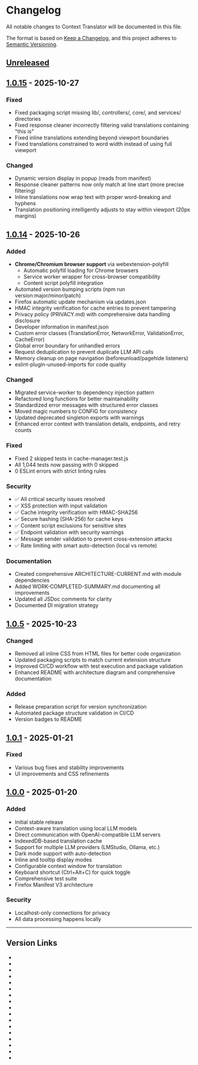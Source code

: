 # Changelog

All notable changes to Context Translator will be documented in this file.

The format is based on [Keep a Changelog](https://keepachangelog.com/en/1.0.0/),
and this project adheres to [Semantic Versioning](https://semver.org/spec/v2.0.0.html).

## [Unreleased]

## [1.0.15] - 2025-10-27

### Fixed
- Fixed packaging script missing lib/, controllers/, core/, and services/ directories
- Fixed response cleaner incorrectly filtering valid translations containing "this is"
- Fixed inline translations extending beyond viewport boundaries
- Fixed translations constrained to word width instead of using full viewport

### Changed
- Dynamic version display in popup (reads from manifest)
- Response cleaner patterns now only match at line start (more precise filtering)
- Inline translations now wrap text with proper word-breaking and hyphens
- Translation positioning intelligently adjusts to stay within viewport (20px margins)

## [1.0.14] - 2025-10-26


### Added
- **Chrome/Chromium browser support** via webextension-polyfill
  - Automatic polyfill loading for Chrome browsers
  - Service worker wrapper for cross-browser compatibility
  - Content script polyfill integration
- Automated version bumping scripts (npm run version:major/minor/patch)
- Firefox automatic update mechanism via updates.json
- HMAC integrity verification for cache entries to prevent tampering
- Privacy policy (PRIVACY.md) with comprehensive data handling disclosure
- Developer information in manifest.json
- Custom error classes (TranslationError, NetworkError, ValidationError, CacheError)
- Global error boundary for unhandled errors
- Request deduplication to prevent duplicate LLM API calls
- Memory cleanup on page navigation (beforeunload/pagehide listeners)
- eslint-plugin-unused-imports for code quality

### Changed
- Migrated service-worker to dependency injection pattern
- Refactored long functions for better maintainability
- Standardized error messages with structured error classes
- Moved magic numbers to CONFIG for consistency
- Updated deprecated singleton exports with warnings
- Enhanced error context with translation details, endpoints, and retry counts

### Fixed
- Fixed 2 skipped tests in cache-manager.test.js
- All 1,044 tests now passing with 0 skipped
- 0 ESLint errors with strict linting rules

### Security
- ✅ All critical security issues resolved
- ✅ XSS protection with input validation
- ✅ Cache integrity verification with HMAC-SHA256
- ✅ Secure hashing (SHA-256) for cache keys
- ✅ Content script exclusions for sensitive sites
- ✅ Endpoint validation with security warnings
- ✅ Message sender validation to prevent cross-extension attacks
- ✅ Rate limiting with smart auto-detection (local vs remote)

### Documentation
- Created comprehensive ARCHITECTURE-CURRENT.md with module dependencies
- Added WORK-COMPLETED-SUMMARY.md documenting all improvements
- Updated all JSDoc comments for clarity
- Documented DI migration strategy

## [1.0.5] - 2025-10-23

### Changed
- Removed all inline CSS from HTML files for better code organization
- Updated packaging scripts to match current extension structure
- Improved CI/CD workflow with test execution and package validation
- Enhanced README with architecture diagram and comprehensive documentation

### Added
- Release preparation script for version synchronization
- Automated package structure validation in CI/CD
- Version badges to README

## [1.0.1] - 2025-01-21

### Fixed
- Various bug fixes and stability improvements
- UI improvements and CSS refinements

## [1.0.0] - 2025-01-20

### Added
- Initial stable release
- Context-aware translation using local LLM models
- Direct communication with OpenAI-compatible LLM servers
- IndexedDB-based translation cache
- Support for multiple LLM providers (LMStudio, Ollama, etc.)
- Dark mode support with auto-detection
- Inline and tooltip display modes
- Configurable context window for translation
- Keyboard shortcut (Ctrl+Alt+C) for quick toggle
- Comprehensive test suite
- Firefox Manifest V3 architecture

### Security
- Localhost-only connections for privacy
- All data processing happens locally

---

## Version Links

- [Unreleased]: https://github.com/bikemazzell/context-translator/compare/v1.0.15...HEAD
- [1.0.15]: https://github.com/bikemazzell/context-translator/releases/tag/v1.0.15
- [1.0.14]: https://github.com/bikemazzell/context-translator/releases/tag/v1.0.14
- [1.0.13]: https://github.com/bikemazzell/context-translator/releases/tag/v1.0.13
- [1.0.12]: https://github.com/bikemazzell/context-translator/releases/tag/v1.0.12
- [1.0.11]: https://github.com/bikemazzell/context-translator/releases/tag/v1.0.11
- [1.0.10]: https://github.com/bikemazzell/context-translator/releases/tag/v1.0.10
- [1.0.9]: https://github.com/bikemazzell/context-translator/releases/tag/v1.0.9
- [1.0.8]: https://github.com/bikemazzell/context-translator/releases/tag/v1.0.8
- [1.0.7]: https://github.com/bikemazzell/context-translator/releases/tag/v1.0.7
- [1.0.6]: https://github.com/bikemazzell/context-translator/releases/tag/v1.0.6
- [1.0.5]: https://github.com/bikemazzell/context-translator/releases/tag/v1.0.5
- [1.0.4]: https://github.com/bikemazzell/context-translator/releases/tag/v1.0.4
- [1.0.3]: https://github.com/bikemazzell/context-translator/releases/tag/v1.0.3
- [1.0.2]: https://github.com/bikemazzell/context-translator/releases/tag/v1.0.2
- [1.0.1]: https://github.com/bikemazzell/context-translator/releases/tag/v1.0.1
- [1.0.0]: https://github.com/bikemazzell/context-translator/releases/tag/v1.0.0
